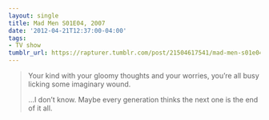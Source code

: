```yaml
---
layout: single
title: Mad Men S01E04, 2007
date: '2012-04-21T12:37:00-04:00'
tags:
- TV show
tumblr_url: https://rapturer.tumblr.com/post/21504617541/mad-men-s01e04-2007
---
```

> Your kind with your gloomy thoughts and your worries, you’re all busy licking some imaginary wound.
> 
> …I don’t know. Maybe every generation thinks the next one is the end of it all.

